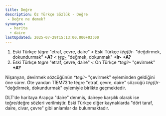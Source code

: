 ```yaml
---
title: Değre
description: Öz Türkçe Sözlük - Değre 
 - Değre ne demek?
synonyms:
  - harita
  - daire
lastUpdated: 2025-07-29T15:13:00.000+03:00
---
```

1. Eski Türkçe _tégre_ "etraf, çevre, daire" < Eski Türkçe _tég(i)r-_ "değdirmek, dokundurmak" **+A?** < _[tẹg-](/pt/tẹg-)_ "değmek, dokunmak" **+Ir-** **+A?**
2. Eski Türkçe _tegre_ "etraf, çevre, daire" < Ön Türkçe _\*tegir-_ "çevirmek" **+A?**

Nişanyan, devirmek sözcüğünün _\*tegir-_ "çevirmek" eyleminden geldiğini öne sürer. Öte yandan TİEM73'te tégre "etraf, çevre, daire" sözcüğü _tég(i)r-_ "değdirmek, dokundurmak" eylemiyle birlikte geçmektedir.

DLT'de haritaya Arapça "daire" denmiş, daireye karşılık olarak ise teğre/değre sözleri verilmiştir. Eski Türkçe diğer kaynaklarda "dört taraf, daire, civar, çevre" gibi anlamlar da bulunmaktadır.
